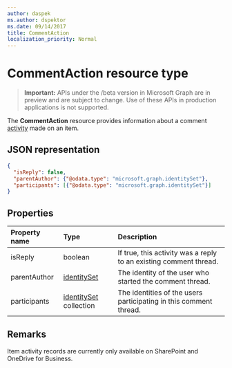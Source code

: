 ```yaml
---
author: daspek
ms.author: dspektor
ms.date: 09/14/2017
title: CommentAction
localization_priority: Normal
---
```

# CommentAction resource type

> **Important:** APIs under the /beta version in Microsoft Graph are in preview and are subject to change. Use of these APIs in production applications is not supported.

The **CommentAction** resource provides information about a comment [activity][] made on an item.

[activity]: itemactivity.md

## JSON representation

<!-- {
  "blockType": "resource",
  "optionalProperties": [ ],
  "@type": "microsoft.graph.commentAction"
}-->

```json
{
  "isReply": false,
  "parentAuthor": {"@odata.type": "microsoft.graph.identitySet"},
  "participants": [{"@odata.type": "microsoft.graph.identitySet"}]
}
```

## Properties

| Property name    | Type                       | Description
|:-----------------|:---------------------------|:-----------------------------
| isReply          | boolean                    | If true, this activity was a reply to an existing comment thread.
| parentAuthor     | [identitySet][]            | The identity of the user who started the comment thread.
| participants     | [identitySet][] collection | The identities of the users participating in this comment thread.

[identitySet]: identityset.md

## Remarks

Item activity records are currently only available on SharePoint and OneDrive for Business.

<!-- {
  "type": "#page.annotation",
  "description": "The CommentAction object provides information about a comment that was made on an item.",
  "keywords": "activities,activity,action,comment",
  "section": "documentation",
  "tocPath": "Resources/CommentAction"
} -->
